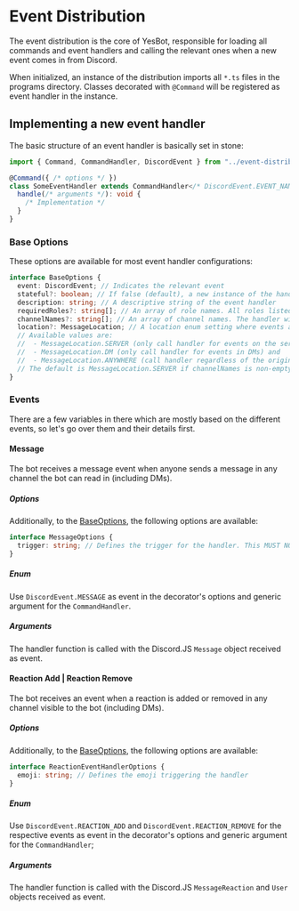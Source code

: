 # Event Distribution

The event distribution is the core of YesBot, responsible for loading all commands and event handlers and calling the
relevant ones when a new event comes in from Discord.

When initialized, an instance of the distribution imports all `*.ts` files in the programs directory. Classes decorated
with `@Command` will be registered as event handler in the instance.

## Implementing a new event handler

The basic structure of an event handler is basically set in stone:

```ts
import { Command, CommandHandler, DiscordEvent } from "../event-distribution";

@Command({ /* options */ })
class SomeEventHandler extends CommandHandler</* DiscordEvent.EVENT_NAME */> {
  handle(/* arguments */): void {
    /* Implementation */
  }
}
```

### Base Options

These options are available for most event handler configurations:

```ts
interface BaseOptions {
  event: DiscordEvent; // Indicates the relevant event
  stateful?: boolean; // If false (default), a new instance of the handler class is created for each event, otherwise an instance is available as singleton for the lifetime of the bot 
  description: string; // A descriptive string of the event handler
  requiredRoles?: string[]; // An array of role names. All roles listed are required to run the handler.
  channelNames?: string[]; // An array of channel names. The handler will only be called when the event occured in one of the channels listed.
  location?: MessageLocation; // A location enum setting where events are accepted.
  // Available values are:
  //  - MessageLocation.SERVER (only call handler for events on the server)
  //  - MessageLocation.DM (only call handler for events in DMs) and 
  //  - MessageLocation.ANYWHERE (call handler regardless of the origin of the event).
  // The default is MessageLocation.SERVER if channelNames is non-empty, MessageLocation.ANYWHERE otherwise.
}
```

### Events

There are a few variables in there which are mostly based on the different events, so let's go over them and their
details first.

#### Message

The bot receives a message event when anyone sends a message in any channel the bot can read in (including DMs).

##### Options

Additionally, to the [BaseOptions](#base-options), the following options are available:
```ts
interface MessageOptions {
  trigger: string; // Defines the trigger for the handler. This MUST NOT contain spaces, since the distribution instance looks up the handler by first word (split by space).
}
```

##### Enum

Use `DiscordEvent.MESSAGE` as event in the decorator's options and generic argument for the `CommandHandler`.

##### Arguments

The handler function is called with the Discord.JS `Message` object received as event.

#### Reaction Add | Reaction Remove

The bot receives an event when a reaction is added or removed in any channel visible to the bot (including DMs).

##### Options

Additionally, to the [BaseOptions](#base-options), the following options are available:
```ts
interface ReactionEventHandlerOptions {
  emoji: string; // Defines the emoji triggering the handler
}
```

##### Enum

Use `DiscordEvent.REACTION_ADD` and `DiscordEvent.REACTION_REMOVE` for the respective events as event in the decorator's options and generic argument for the `CommandHandler`;

##### Arguments

The handler function is called with the Discord.JS `MessageReaction` and `User` objects received as event.
